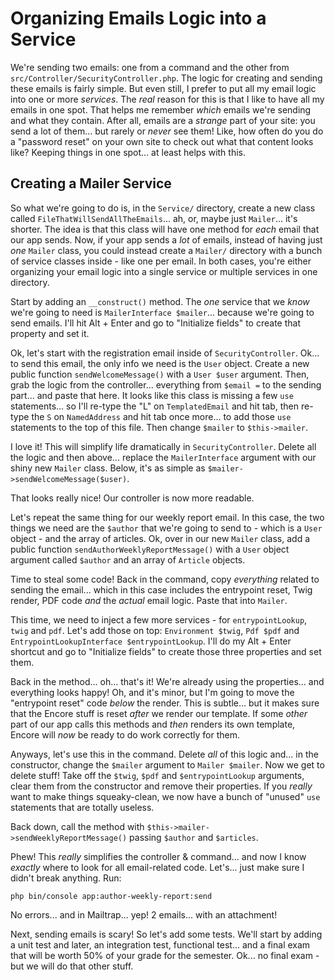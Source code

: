 # Organizing Emails Logic into a Service

We're sending two emails: one from a command and the other from
`src/Controller/SecurityController.php`. The logic for creating and sending these
emails is fairly simple. But even still, I prefer to put all my email logic into
one or more *services*. The *real* reason for this is that I like to have all
my emails in one spot. That helps me remember *which* emails we're sending
and what they contain. After all, emails are a *strange* part of your site: you
send a lot of them... but rarely or *never* see them! Like, how often do you do
a "password reset" on your own site to check out what that content looks like?
Keeping things in one spot... at least helps with this.

## Creating a Mailer Service

So what we're going to do is, in the `Service/` directory, create a new class
called `FileThatWillSendAllTheEmails`... ah, or, maybe just `Mailer`... it's
shorter. The idea is that this class will have one method for *each* email that
our app sends. Now, if your app sends a *lot* of emails, instead of having just
*one* `Mailer` class, you could instead create a `Mailer/` directory with a bunch
of service classes inside - like one per email. In both cases, you're either organizing
your email logic into a single service or multiple services in one directory.

Start by adding an `__construct()` method. The *one* service that we *know* we're
going to need is `MailerInterface $mailer`... because we're going to send emails.
I'll hit Alt + Enter and go to "Initialize fields" to create that property and
set it.

Ok, let's start with the registration email inside of `SecurityController`. Ok...
to send this email, the only info we need is the `User` object. Create a new
public function `sendWelcomeMessage()` with a `User $user` argument. Then, grab
the logic from the controller... everything from `$email =` to the sending part...
and paste that here. It looks like this class is missing a few `use` statements...
so I'll re-type the "L" on `TemplatedEmail` and hit tab, then re-type the `S`
on `NamedAddress` and hit tab once more... to add those `use` statements to the
top of this file. Then change `$mailer` to `$this->mailer`.

I love it! This will simplify life dramatically in `SecurityController`. Delete
all the logic and then above... replace the `MailerInterface` argument with
our shiny new `Mailer` class. Below, it's as simple as
`$mailer->sendWelcomeMessage($user)`.

That looks really nice! Our controller is now more readable.

Let's repeat the same thing for our weekly report email. In this case, the two
things we need are the `$author` that we're going to send to - which is a `User`
object - and the array of articles. Ok, over in our new `Mailer` class,
add a public function `sendAuthorWeeklyReportMessage()` with a `User` object
argument called `$author` and an array of `Article` objects.

Time to steal some code! Back in the command, copy *everything* related to sending
the email... which in this case includes the entrypoint reset, Twig render, PDF code
*and* the *actual* email logic. Paste that into `Mailer`.

This time, we need to inject a few more services - for `entrypointLookup`, `twig`
and `pdf`. Let's add those on top: `Environment $twig`, `Pdf $pdf` and
`EntrypointLookupInterface $entrypointLookup`. I'll do my Alt + Enter shortcut and
go to "Initialize fields" to create those three properties and set them.

Back in the method... oh... that's it! We're already using the properties... and
everything looks happy! Oh, and it's minor, but I'm going to move the
"entrypoint reset" code *below* the render. This is subtle... but it makes sure
that the Encore stuff is reset *after* we render our template. If some *other*
part of our app calls this methods and *then* renders its own template, Encore
will *now* be ready to do work correctly for them.

Anyways, let's use this in the command. Delete *all* of this logic and... in the
constructor, change the `$mailer` argument to `Mailer $mailer`. Now we get to
delete stuff! Take off the `$twig`, `$pdf` and `$entrypointLookup` arguments,
clear them from the constructor and remove their properties. If you *really* want
to make things squeaky-clean, we now have a bunch of "unused" `use` statements
that are totally useless.

Back down, call the method with `$this->mailer->sendWeeklyReportMessage()` passing
`$author` and `$articles`.

Phew! This *really* simplifies the controller & command... and now I know *exactly*
where to look for all email-related code. Let's... just make sure I didn't break
anything. Run:

```terminal
php bin/console app:author-weekly-report:send
```

No errors... and in Mailtrap... yep! 2 emails... with an attachment!

Next, sending emails is scary! So let's add some tests. We'll start by adding a
unit test and later, an integration test, functional test... and a final exam that
will be worth 50% of your grade for the semester. Ok... no final exam - but we will
do that other stuff.
